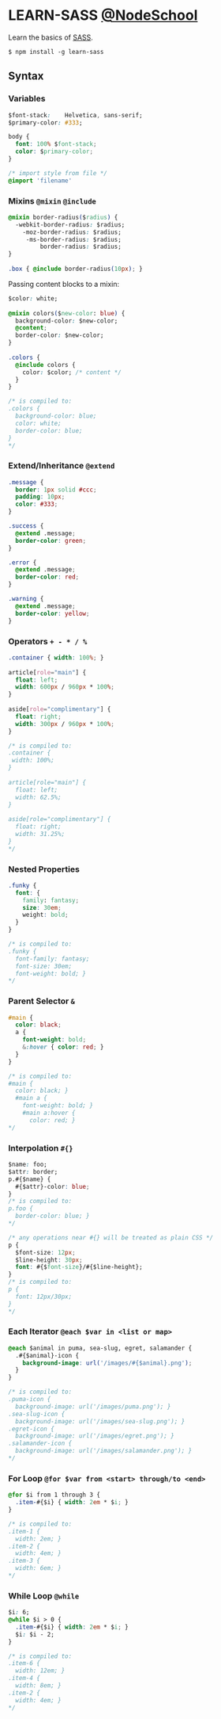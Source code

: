 # LEARN-SASS [@NodeSchool](https://nodeschool.io)
Learn the basics of [SASS](https://en.wikipedia.org/wiki/Sass_(stylesheet_language)).
```
$ npm install -g learn-sass
```

## Syntax

### Variables
```css
$font-stack:    Helvetica, sans-serif;  
$primary-color: #333;  

body {  
  font: 100% $font-stack;  
  color: $primary-color;  
}

/* import style from file */
@import 'filename'
```

### Mixins `@mixin` `@include`
```css
@mixin border-radius($radius) {  
  -webkit-border-radius: $radius;  
    -moz-border-radius: $radius;  
     -ms-border-radius: $radius;  
         border-radius: $radius;  
}
 
.box { @include border-radius(10px); }
```

Passing content blocks to a mixin:
```css
$color: white;  
 
@mixin colors($new-color: blue) {  
  background-color: $new-color;  
  @content;  
  border-color: $new-color;  
}  
 
.colors {  
  @include colors {   
    color: $color; /* content */
  } 
}

/* is compiled to:
.colors {  
  background-color: blue;  
  color: white;  
  border-color: blue;  
}
*/
```

### Extend/Inheritance `@extend`
```css
.message {  
  border: 1px solid #ccc;  
  padding: 10px;  
  color: #333;  
}  

.success {  
  @extend .message;  
  border-color: green;  
}  

.error {  
  @extend .message;  
  border-color: red;  
}  

.warning {  
  @extend .message;  
  border-color: yellow;  
}  
```

### Operators `+ - * / %`
```css
.container { width: 100%; }  
 
article[role="main"] {  
  float: left;  
  width: 600px / 960px * 100%;  
}  
 
aside[role="complimentary"] {  
  float: right;  
  width: 300px / 960px * 100%;  
}

/* is compiled to:
.container {  
 width: 100%;  
}  
 
article[role="main"] {  
  float: left;  
  width: 62.5%;  
}  
 
aside[role="complimentary"] {  
  float: right;  
  width: 31.25%;  
} 
*/
```

### Nested Properties
```css
.funky {  
  font: {  
    family: fantasy;  
    size: 30em;  
    weight: bold;  
  }  
}

/* is compiled to:
.funky {  
  font-family: fantasy;  
  font-size: 30em;  
  font-weight: bold; } 
*/
```

### Parent Selector `&`
```css
#main {  
  color: black;  
  a {  
    font-weight: bold;  
    &:hover { color: red; }  
  }  
}

/* is compiled to:
#main {  
  color: black; }  
  #main a {  
    font-weight: bold; }  
    #main a:hover {  
      color: red; }
*/
```

### Interpolation `#{}`
```css
$name: foo;  
$attr: border;  
p.#{$name} {  
  #{$attr}-color: blue;  
}
/* is compiled to:
p.foo {  
  border-color: blue; } 
*/

/* any operations near #{} will be treated as plain CSS */
p {  
  $font-size: 12px;  
  $line-height: 30px;  
  font: #{$font-size}/#{$line-height};  
}
/* is compiled to:
p {  
  font: 12px/30px;
} 
*/
```

### Each Iterator `@each $var in <list or map>`
```css
@each $animal in puma, sea-slug, egret, salamander {  
  .#{$animal}-icon {  
    background-image: url('/images/#{$animal}.png');  
  }  
}

/* is compiled to:
.puma-icon {  
  background-image: url('/images/puma.png'); }  
.sea-slug-icon {  
  background-image: url('/images/sea-slug.png'); }  
.egret-icon {  
  background-image: url('/images/egret.png'); }  
.salamander-icon {  
  background-image: url('/images/salamander.png'); }  
*/
```

### For Loop `@for $var from <start> through/to <end>`
```css
@for $i from 1 through 3 {  
  .item-#{$i} { width: 2em * $i; }  
}

/* is compiled to:
.item-1 {  
  width: 2em; }  
.item-2 {  
  width: 4em; }  
.item-3 {  
  width: 6em; }  
*/
```

### While Loop `@while`
```css
$i: 6;  
@while $i > 0 {  
  .item-#{$i} { width: 2em * $i; }  
  $i: $i - 2;  
}

/* is compiled to:  
.item-6 {  
  width: 12em; }  
.item-4 {  
  width: 8em; }  
.item-2 {  
  width: 4em; }  
*/
```

